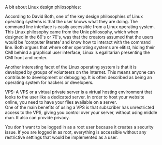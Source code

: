 A bit about Linux design philosophies:

According to David Both, one of the key design philosophies of Linux operating
systems is that the user knows what they are doing.  The command line 
interface is easily accessible from a Linux operating system.  This Linux 
philosophy came from the Unix philosophy, which when designed in the 60's
or 70's, was that the creators assumed that the users would be 'computer 
literate' and know how to interact with the command line.  Both argues that 
where other operating systems are elitist, hiding their CMI behind a graphical
user interface, Linux is egalitarian presenting the CMI front and center.  

Another interesting facet of the Linux operating system is that it is 
developed by groups of volunteers on the Internet.  This means anyone can 
contribute to development or debugging.  It is often described as being an operating system for hackers or developers. 


VPS:
A VPS or a virtual private server is a virtual hosting environment that looks
to the user like a dedicated server.  In order to host your website online,
you need to have your files available on a server.  
One of the main benefits of using a VPS is that subscriber has unrestricted 
access to the VPS, giving you control over your server, without using middle
man.  It also can provide privacy.  

You don't want to be logged in as a root user because it creates a security issue.  If you are logged in as root, everything is accessible without any restrictive settings that would be implemented as a user.   
